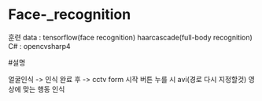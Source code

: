 # Face-_recognition

훈련 data : tensorflow(face recognition) haarcascade(full-body recognition)
C# : opencvsharp4

#설명

얼굴인식  -> 인식 완료 후 -> cctv form 시작 버튼 누를 시 avi(경로 다시 지정할것) 영상에 맞는 행동 인식
